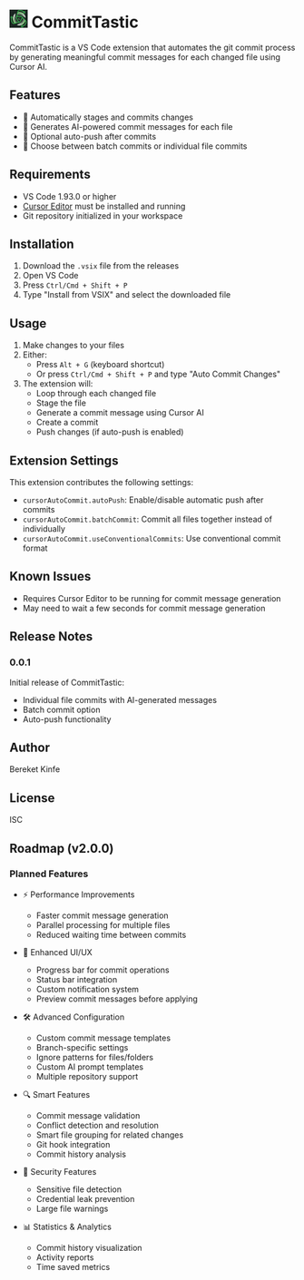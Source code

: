 # <img src="images/icon.png" width="32" height="32" alt="CommitTastic Icon"> CommitTastic

CommitTastic is a VS Code extension that automates the git commit process by generating meaningful commit messages for each changed file using Cursor AI.

## Features

- 🔄 Automatically stages and commits changes
- 📝 Generates AI-powered commit messages for each file
- 🚀 Optional auto-push after commits
- 🎯 Choose between batch commits or individual file commits

## Requirements

- VS Code 1.93.0 or higher
- [Cursor Editor](https://cursor.sh/) must be installed and running
- Git repository initialized in your workspace

## Installation

1. Download the `.vsix` file from the releases
2. Open VS Code
3. Press `Ctrl/Cmd + Shift + P`
4. Type "Install from VSIX" and select the downloaded file

## Usage

1. Make changes to your files
2. Either:
   - Press `Alt + G` (keyboard shortcut)
   - Or press `Ctrl/Cmd + Shift + P` and type "Auto Commit Changes"
3. The extension will:
   - Loop through each changed file
   - Stage the file
   - Generate a commit message using Cursor AI
   - Create a commit
   - Push changes (if auto-push is enabled)

## Extension Settings

This extension contributes the following settings:

* `cursorAutoCommit.autoPush`: Enable/disable automatic push after commits
* `cursorAutoCommit.batchCommit`: Commit all files together instead of individually
* `cursorAutoCommit.useConventionalCommits`: Use conventional commit format

## Known Issues

- Requires Cursor Editor to be running for commit message generation
- May need to wait a few seconds for commit message generation

## Release Notes

### 0.0.1

Initial release of CommitTastic:
- Individual file commits with AI-generated messages
- Batch commit option
- Auto-push functionality

## Author

Bereket Kinfe

## License

ISC

## Roadmap (v2.0.0)

### Planned Features
- ⚡ Performance Improvements
  - Faster commit message generation
  - Parallel processing for multiple files
  - Reduced waiting time between commits

- 🎨 Enhanced UI/UX
  - Progress bar for commit operations
  - Status bar integration
  - Custom notification system
  - Preview commit messages before applying

- 🛠 Advanced Configuration
  - Custom commit message templates
  - Branch-specific settings
  - Ignore patterns for files/folders
  - Custom AI prompt templates
  - Multiple repository support

- 🔍 Smart Features
  - Commit message validation
  - Conflict detection and resolution
  - Smart file grouping for related changes
  - Git hook integration
  - Commit history analysis

- 🔐 Security Features
  - Sensitive file detection
  - Credential leak prevention
  - Large file warnings

- 📊 Statistics & Analytics
  - Commit history visualization
  - Activity reports
  - Time saved metrics